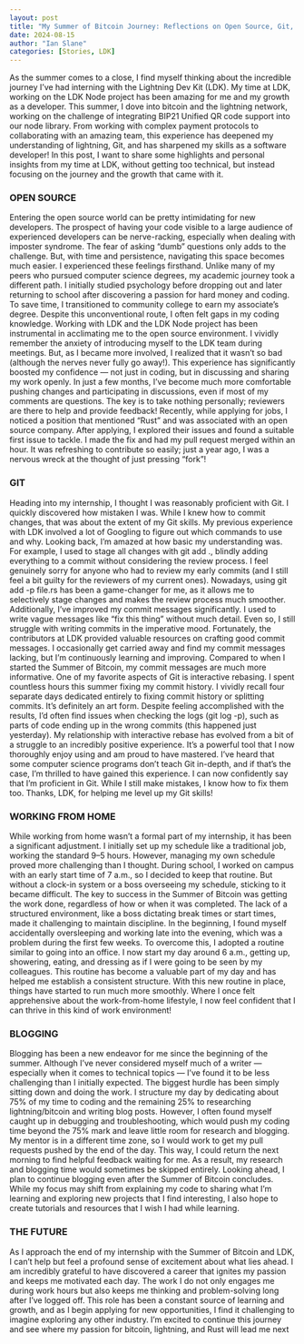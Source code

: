 ```yaml
---
layout: post
title: "My Summer of Bitcoin Journey: Reflections on Open Source, Git, and Remote Work"
date: 2024-08-15
author: "Ian Slane"
categories: [Stories, LDK]
---
```


As the summer comes to a close, I find myself thinking about the incredible journey I’ve had interning with the Lightning Dev Kit (LDK). My time at LDK, working on the LDK Node project has been amazing for me and my growth as a developer. This summer, I dove into bitcoin and the lightning network, working on the challenge of integrating BIP21 Unified QR code support into our node library. From working with complex payment protocols to collaborating with an amazing team, this experience has deepened my understanding of lightning, Git, and has sharpened my skills as a software developer! In this post, I want to share some highlights and personal insights from my time at LDK, without getting too technical, but instead focusing on the journey and the growth that came with it.

### OPEN SOURCE

Entering the open source world can be pretty intimidating for new developers. The prospect of having your code visible to a large audience of experienced developers can be nerve-racking, especially when dealing with imposter syndrome. The fear of asking “dumb” questions only adds to the challenge. But, with time and persistence, navigating this space becomes much easier.
I experienced these feelings firsthand. Unlike many of my peers who pursued computer science degrees, my academic journey took a different path. I initially studied psychology before dropping out and later returning to school after discovering a passion for hard money and coding. To save time, I transitioned to community college to earn my associate’s degree. Despite this unconventional route, I often felt gaps in my coding knowledge.
Working with LDK and the LDK Node project has been instrumental in acclimating me to the open source environment. I vividly remember the anxiety of introducing myself to the LDK team during meetings. But, as I became more involved, I realized that it wasn’t so bad (although the nerves never fully go away!). This experience has significantly boosted my confidence — not just in coding, but in discussing and sharing my work openly. In just a few months, I’ve become much more comfortable pushing changes and participating in discussions, even if most of my comments are questions. The key is to take nothing personally; reviewers are there to help and provide feedback!
Recently, while applying for jobs, I noticed a position that mentioned “Rust” and was associated with an open source company. After applying, I explored their issues and found a suitable first issue to tackle. I made the fix and had my pull request merged within an hour. It was refreshing to contribute so easily; just a year ago, I was a nervous wreck at the thought of just pressing “fork”!

### GIT

Heading into my internship, I thought I was reasonably proficient with Git. I quickly discovered how mistaken I was. While I knew how to commit changes, that was about the extent of my Git skills. My previous experience with LDK involved a lot of Googling to figure out which commands to use and why.
Looking back, I’m amazed at how basic my understanding was. For example, I used to stage all changes with git add ., blindly adding everything to a commit without considering the review process. I feel genuinely sorry for anyone who had to review my early commits (and I still feel a bit guilty for the reviewers of my current ones). Nowadays, using git add -p file.rs has been a game-changer for me, as it allows me to selectively stage changes and makes the review process much smoother.
Additionally, I’ve improved my commit messages significantly. I used to write vague messages like “fix this thing” without much detail. Even so, I still struggle with writing commits in the imperative mood. Fortunately, the contributors at LDK provided valuable resources on crafting good commit messages. I occasionally get carried away and find my commit messages lacking, but I’m continuously learning and improving. Compared to when I started the Summer of Bitcoin, my commit messages are much more informative.
One of my favorite aspects of Git is interactive rebasing. I spent countless hours this summer fixing my commit history. I vividly recall four separate days dedicated entirely to fixing commit history or splitting commits. It’s definitely an art form. Despite feeling accomplished with the results, I’d often find issues when checking the logs (git log -p), such as parts of code ending up in the wrong commits (this happened just yesterday). My relationship with interactive rebase has evolved from a bit of a struggle to an incredibly positive experience. It’s a powerful tool that I now thoroughly enjoy using and am proud to have mastered.
I’ve heard that some computer science programs don’t teach Git in-depth, and if that’s the case, I’m thrilled to have gained this experience. I can now confidently say that I’m proficient in Git. While I still make mistakes, I know how to fix them too. Thanks, LDK, for helping me level up my Git skills!

### WORKING FROM HOME

While working from home wasn’t a formal part of my internship, it has been a significant adjustment. I initially set up my schedule like a traditional job, working the standard 9–5 hours. However, managing my own schedule proved more challenging than I thought. During school, I worked on campus with an early start time of 7 a.m., so I decided to keep that routine. But without a clock-in system or a boss overseeing my schedule, sticking to it became difficult.
The key to success in the Summer of Bitcoin was getting the work done, regardless of how or when it was completed. The lack of a structured environment, like a boss dictating break times or start times, made it challenging to maintain discipline. In the beginning, I found myself accidentally oversleeping and working late into the evening, which was a problem during the first few weeks.
To overcome this, I adopted a routine similar to going into an office. I now start my day around 6 a.m., getting up, showering, eating, and dressing as if I were going to be seen by my colleagues. This routine has become a valuable part of my day and has helped me establish a consistent structure. With this new routine in place, things have started to run much more smoothly. Where I once felt apprehensive about the work-from-home lifestyle, I now feel confident that I can thrive in this kind of work environment!

### BLOGGING

Blogging has been a new endeavor for me since the beginning of the summer. Although I’ve never considered myself much of a writer — especially when it comes to technical topics — I’ve found it to be less challenging than I initially expected. The biggest hurdle has been simply sitting down and doing the work.
I structure my day by dedicating about 75% of my time to coding and the remaining 25% to researching lightning/bitcoin and writing blog posts. However, I often found myself caught up in debugging and troubleshooting, which would push my coding time beyond the 75% mark and leave little room for research and blogging. My mentor is in a different time zone, so I would work to get my pull requests pushed by the end of the day. This way, I could return the next morning to find helpful feedback waiting for me. As a result, my research and blogging time would sometimes be skipped entirely.
Looking ahead, I plan to continue blogging even after the Summer of Bitcoin concludes. While my focus may shift from explaining my code to sharing what I’m learning and exploring new projects that I find interesting, I also hope to create tutorials and resources that I wish I had while learning.

### THE FUTURE

As I approach the end of my internship with the Summer of Bitcoin and LDK, I can’t help but feel a profound sense of excitement about what lies ahead. I am incredibly grateful to have discovered a career that ignites my passion and keeps me motivated each day. The work I do not only engages me during work hours but also keeps me thinking and problem-solving long after I’ve logged off. This role has been a constant source of learning and growth, and as I begin applying for new opportunities, I find it challenging to imagine exploring any other industry. I’m excited to continue this journey and see where my passion for bitcoin, lightning, and Rust will lead me next
